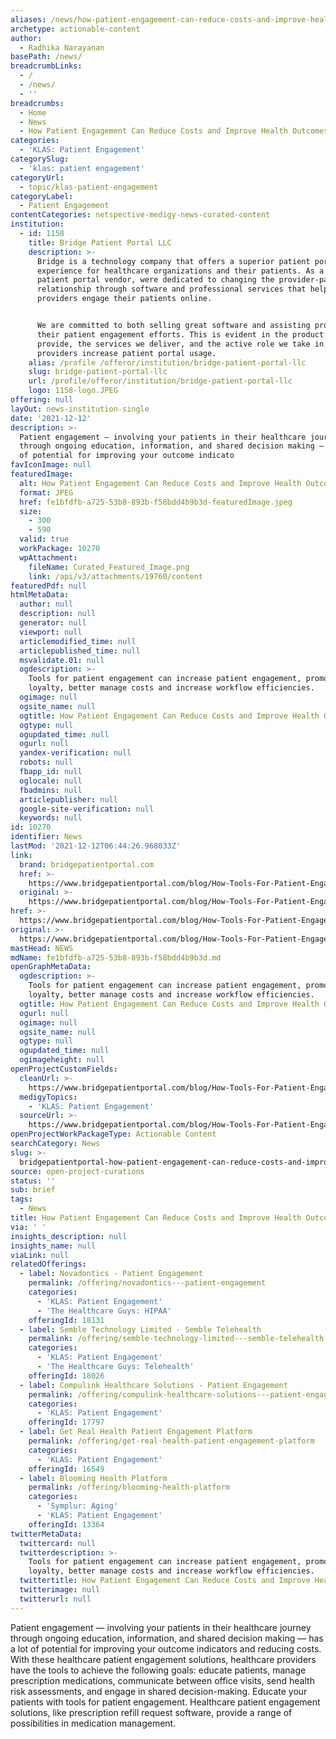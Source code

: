 ```yaml
---
aliases: /news/how-patient-engagement-can-reduce-costs-and-improve-health-outcomes
archetype: actionable-content
author:
  - Radhika Narayanan
basePath: /news/
breadcrumbLinks:
  - /
  - /news/
  - ''
breadcrumbs:
  - Home
  - News
  - How Patient Engagement Can Reduce Costs and Improve Health Outcomes
categories:
  - 'KLAS: Patient Engagement'
categorySlug:
  - 'klas: patient engagement'
categoryUrl:
  - topic/klas-patient-engagement
categoryLabel:
  - Patient Engagement
contentCategories: netspective-medigy-news-curated-content
institution:
  - id: 1158
    title: Bridge Patient Portal LLC
    description: >-
      Bridge is a technology company that offers a superior patient portal
      experience for healthcare organizations and their patients. As a leading
      patient portal vendor, were dedicated to changing the provider-patient
      relationship through software and professional services that help
      providers engage their patients online.


      We are committed to both selling great software and assisting providers in
      their patient engagement efforts. This is evident in the product we
      provide, the services we deliver, and the active role we take in helping
      providers increase patient portal usage.
    alias: /profile /offeror/institution/bridge-patient-portal-llc
    slug: bridge-patient-portal-llc
    url: /profile/offeror/institution/bridge-patient-portal-llc
    logo: 1158-logo.JPEG
offering: null
layOut: news-institution-single
date: '2021-12-12'
description: >-
  Patient engagement — involving your patients in their healthcare journey
  through ongoing education, information, and shared decision making — has a lot
  of potential for improving your outcome indicato
favIconImage: null
featuredImage:
  alt: How Patient Engagement Can Reduce Costs and Improve Health Outcomes
  format: JPEG
  href: fe1bfdfb-a725-53b8-893b-f58bdd4b9b3d-featuredImage.jpeg
  size:
    - 300
    - 590
  valid: true
  workPackage: 10270
  wpAttachment:
    fileName: Curated_Featured_Image.png
    link: /api/v3/attachments/19760/content
featuredPdf: null
htmlMetaData:
  author: null
  description: null
  generator: null
  viewport: null
  articlemodified_time: null
  articlepublished_time: null
  msvalidate.01: null
  ogdescription: >-
    Tools for patient engagement can increase patient engagement, promote
    loyalty, better manage costs and increase workflow efficiencies.
  ogimage: null
  ogsite_name: null
  ogtitle: How Patient Engagement Can Reduce Costs and Improve Health Outcomes
  ogtype: null
  ogupdated_time: null
  ogurl: null
  yandex-verification: null
  robots: null
  fbapp_id: null
  oglocale: null
  fbadmins: null
  articlepublisher: null
  google-site-verification: null
  keywords: null
id: 10270
identifier: News
lastMod: '2021-12-12T06:44:26.968033Z'
link:
  brand: bridgepatientportal.com
  href: >-
    https://www.bridgepatientportal.com/blog/How-Tools-For-Patient-Engagement-Can-Reduce-Costs-and-Improve-Health-Outcomes/
  original: >-
    https://www.bridgepatientportal.com/blog/How-Tools-For-Patient-Engagement-Can-Reduce-Costs-and-Improve-Health-Outcomes/
href: >-
  https://www.bridgepatientportal.com/blog/How-Tools-For-Patient-Engagement-Can-Reduce-Costs-and-Improve-Health-Outcomes/
original: >-
  https://www.bridgepatientportal.com/blog/How-Tools-For-Patient-Engagement-Can-Reduce-Costs-and-Improve-Health-Outcomes/
mastHead: NEWS
mdName: fe1bfdfb-a725-53b8-893b-f58bdd4b9b3d.md
openGraphMetaData:
  ogdescription: >-
    Tools for patient engagement can increase patient engagement, promote
    loyalty, better manage costs and increase workflow efficiencies.
  ogtitle: How Patient Engagement Can Reduce Costs and Improve Health Outcomes
  ogurl: null
  ogimage: null
  ogsite_name: null
  ogtype: null
  ogupdated_time: null
  ogimageheight: null
openProjectCustomFields:
  cleanUrl: >-
    https://www.bridgepatientportal.com/blog/How-Tools-For-Patient-Engagement-Can-Reduce-Costs-and-Improve-Health-Outcomes/
  medigyTopics:
    - 'KLAS: Patient Engagement'
  sourceUrl: >-
    https://www.bridgepatientportal.com/blog/How-Tools-For-Patient-Engagement-Can-Reduce-Costs-and-Improve-Health-Outcomes/
openProjectWorkPackageType: Actionable Content
searchCategory: News
slug: >-
  bridgepatientportal-how-patient-engagement-can-reduce-costs-and-improve-health-outcomes
source: open-project-curations
status: ''
sub: brief
tags:
  - News
title: How Patient Engagement Can Reduce Costs and Improve Health Outcomes
via: ' '
insights_description: null
insights_name: null
viaLink: null
relatedOfferings:
  - label: Novadontics - Patient Engagement
    permalink: /offering/novadontics---patient-engagement
    categories:
      - 'KLAS: Patient Engagement'
      - 'The Healthcare Guys: HIPAA'
    offeringId: 18131
  - label: Semble Technology Limited - Semble Telehealth
    permalink: /offering/semble-technology-limited---semble-telehealth
    categories:
      - 'KLAS: Patient Engagement'
      - 'The Healthcare Guys: Telehealth'
    offeringId: 18026
  - label: Compulink Healthcare Solutions - Patient Engagement
    permalink: /offering/compulink-healthcare-solutions---patient-engagement
    categories:
      - 'KLAS: Patient Engagement'
    offeringId: 17797
  - label: Get Real Health Patient Engagement Platform
    permalink: /offering/get-real-health-patient-engagement-platform
    categories:
      - 'KLAS: Patient Engagement'
    offeringId: 16549
  - label: Blooming Health Platform
    permalink: /offering/blooming-health-platform
    categories:
      - 'Symplur: Aging'
      - 'KLAS: Patient Engagement'
    offeringId: 13364
twitterMetaData:
  twittercard: null
  twitterdescription: >-
    Tools for patient engagement can increase patient engagement, promote
    loyalty, better manage costs and increase workflow efficiencies.
  twittertitle: How Patient Engagement Can Reduce Costs and Improve Health Outcomes
  twitterimage: null
  twitterurl: null
---
```

<p>Patient engagement — involving your patients in their healthcare journey through ongoing education, information, and shared decision making — has a lot of potential for improving your outcome indicators and reducing costs.
With these healthcare patient engagement solutions, healthcare providers have the tools to achieve the following goals: educate patients, manage prescription medications, communicate between office visits, send health risk assessments, and engage in shared decision-making.
Educate your patients with tools for patient engagement.
Healthcare patient engagement solutions, like prescription refill request software, provide a range of possibilities in medication management.</p>